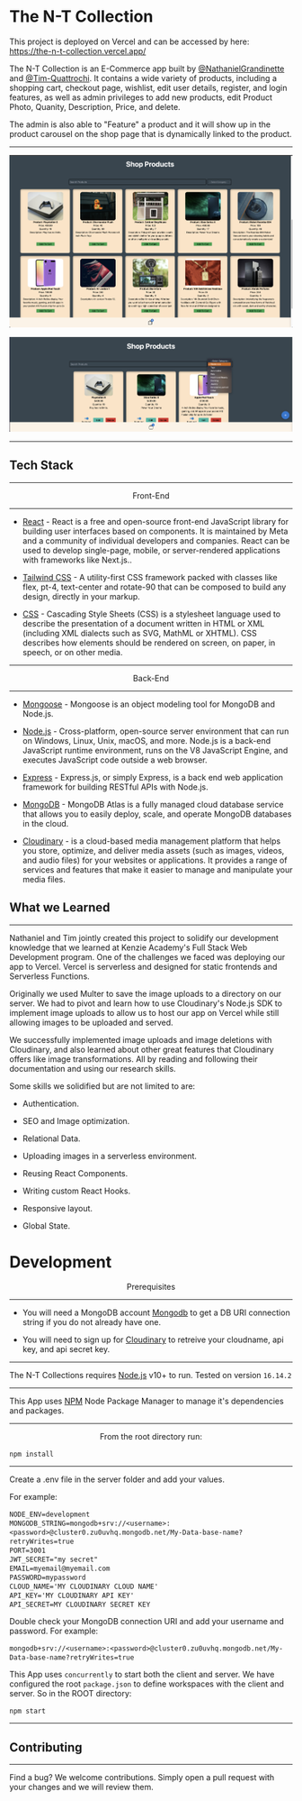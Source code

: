 # The N-T Collection

This project is deployed on Vercel and can be accessed by here: https://the-n-t-collection.vercel.app/

The N-T Collection is an E-Commerce app built by [@NathanielGrandinette](https://www.github.com/NathanielGrandinette) and [@Tim-Quattrochi](https://github.com/Tim-Quattrochi). It contains a wide variety of products, including a shopping cart, checkout page, wishlist, edit user details, register, and login features, as well as admin privileges to add new products, edit Product Photo, Quanity, Description, Price, and delete.

The admin is also able to "Feature" a product and it will show up in the product carousel on the shop page that is dynamically linked to the product.

---

![shop](./shop-page.png)

![filter](./filter.png)

---

## Tech Stack

---

<p style="text-align: center;">Front-End</p>

---

- [React] - React is a free and open-source front-end JavaScript library for building user interfaces based on components. It is maintained by Meta and a community of individual developers and companies. React can be used to develop single-page, mobile, or server-rendered applications with frameworks like Next.js..

- [Tailwind CSS] - A utility-first CSS framework packed with classes like flex, pt-4, text-center and rotate-90 that can be composed to build any design, directly in your markup.

- [CSS] - Cascading Style Sheets (CSS) is a stylesheet language used to describe the presentation of a document written in HTML or XML (including XML dialects such as SVG, MathML or XHTML). CSS describes how elements should be rendered on screen, on paper, in speech, or on other media.

---

<p style="text-align: center;">Back-End</p>

---

- [Mongoose] - Mongoose is an object modeling tool for MongoDB and Node.js.

- [Node.js] - Cross-platform, open-source server environment that can run on Windows, Linux, Unix, macOS, and more. Node.js is a back-end JavaScript runtime environment, runs on the V8 JavaScript Engine, and executes JavaScript code outside a web browser.

- [Express] - Express.js, or simply Express, is a back end web application framework for building RESTful APIs with Node.js.

- [MongoDB] - MongoDB Atlas is a fully managed cloud database service that allows you to easily deploy, scale, and operate MongoDB databases in the cloud.

- [Cloudinary] - is a cloud-based media management platform that helps you store, optimize, and deliver media assets (such as images, videos, and audio files) for your websites or applications. It provides a range of services and features that make it easier to manage and manipulate your media files.

## What we Learned

---

Nathaniel and Tim jointly created this project to solidify our development knowledge that we learned at Kenzie Academy's Full Stack Web Development program. One of the challenges we faced was deploying our app to Vercel. Vercel is serverless and designed for static frontends and Serverless Functions.

Originally we used Multer to save the image uploads to a directory on our server. We had to pivot and learn how to use Cloudinary's Node.js SDK to implement image uploads to allow us to host our app on Vercel while still allowing images to be uploaded and served.

We successfully implemented image uploads and image deletions with Cloudinary, and also learned about other great features that Cloudinary offers like image transformations. All by reading and following their documentation and using our research skills.

Some skills we solidified but are not limited to are:

- Authentication.
- SEO and Image optimization.
- Relational Data.
- Uploading images in a serverless
  environment.

- Reusing React Components.
- Writing custom React Hooks.
- Responsive layout.
- Global State.

# Development

<p style="text-align: center;">Prerequisites</p>

---

- You will need a MongoDB account [Mongodb] to get a DB URI connection string if you do not already have one.

- You will need to sign up for [Cloudinary] to retreive your cloudname, api key, and api secret key.

---

The N-T Collections requires [Node.js](https://nodejs.org/) v10+ to run. Tested on version `16.14.2`

---

This App uses [NPM](https://www.npmjs.com/) Node Package Manager to manage it's dependencies and packages.

---

<p style="text-align: center;">From the root directory run:</p>

```
npm install
```

---

Create a .env file in the server folder and add your values.

For example:

```
NODE_ENV=development
MONGODB_STRING=mongodb+srv://<username>:<password>@cluster0.zu0uvhq.mongodb.net/My-Data-base-name?retryWrites=true
PORT=3001
JWT_SECRET="my secret"
EMAIL=myemail@myemail.com
PASSWORD=mypassword
CLOUD_NAME='MY CLOUDINARY CLOUD NAME'
API_KEY='MY CLOUDINARY API KEY'
API_SECRET=MY CLOUDINARY SECRET KEY
```

Double check your MongoDB connection URI and add your username and password. For example:

```
mongodb+srv://<username>:<password>@cluster0.zu0uvhq.mongodb.net/My-Data-base-name?retryWrites=true
```

This App uses `concurrently` to start both the client and server. We have configured the root `package.json` to define workspaces with the client and server. So in the ROOT directory:

```
npm start
```

---

## Contributing

---

Find a bug?
We welcome contributions. Simply open a pull request with your changes and we will review them.

[tailwind css]: https://tailwindcss.com/docs/guides/vite
[mongoose]: https://mongoosejs.com/
[mongodb]: https://www.mongodb.com/atlas/database
[node.js]: http://nodejs.org
[css]: https://developer.mozilla.org/en-US/docs/Web/CSS
[express]: http://expressjs.com
[react]: https://react.dev/
[Cloudinary]: https://cloudinary.com/
[http://54.90.137.205/]: http://54.90.137.205/
